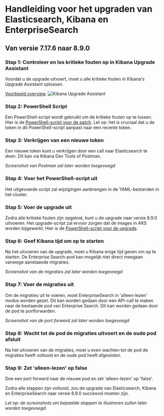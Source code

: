 # Handleiding voor het upgraden van Elasticsearch, Kibana en EnterpriseSearch 

## Van versie 7.17.6 naar 8.9.0

### Stap 1: Controleer en los kritieke fouten op in Kibana Upgrade Assistant

Voordat u de upgrade uitvoert, moet u alle kritieke fouten in Kibana's Upgrade Assistant oplossen. 

[Voorbeeld overview](https://kibana.dev.kiss-demo.nl/app/management/stack/upgrade_assistant/overview).
![Kibana Upgrade Assistant](https://raw.githubusercontent.com/Klantinteractie-Servicesysteem/.github/main/docs/images/Gespreksresultaten-beheer-toevoegen.png)

### Stap 2: PowerShell Script

Een PowerShell-script wordt gebruikt om de kritieke fouten op te lossen. Hier is de [PowerShell-script voor de patch](https://github.com/Klantinteractie-Servicesysteem/.github/blob/main/docs/scripts/elastic/patch-criticals.ps1). Let op: het is cruciaal dat u de token in dit PowerShell-script aanpast naar een recente token.

### Stap 3: Verkrijgen van een nieuwe token

Een nieuwe token kunt u verkrijgen door een call naar Elasticsearch te doen. Dit kan via Kibana Dev Tools of Postman. 

*Screenshot van Postman zal later worden toegevoegd*

### Stap 4: Voer het PowerShell-script uit

Het uitgevoerde script zal wijzigingen aanbrengen in de YAML-bestanden in het cluster.

### Stap 5: Voer de upgrade uit

Zodra alle kritieke fouten zijn opgelost, kunt u de upgrade naar versie 8.9.0 uitvoeren. Het upgrade-script zal ervoor zorgen dat de images in AKS worden bijgewerkt. Hier is de [PowerShell-script voor de upgrade](https://github.com/Klantinteractie-Servicesysteem/.github/blob/main/docs/scripts/elastic/upgrade-elastic.ps1).

### Stap 6: Geef Kibana tijd om op te starten

Na het uitvoeren van de upgrade, moet u Kibana enige tijd geven om op te starten. De Enterprise Search-pod kan mogelijk niet direct meegaan vanwege aanstaande migraties. 

*Screenshot van de migraties zal later worden toegevoegd*

### Stap 7: Voer de migraties uit

Om de migraties uit te voeren, moet EnterpriseSearch in 'alleen-lezen' modus worden gezet. Dit kan worden gedaan door een API-call te maken naar de bestaande pod van Enterprise Search. Dit kan worden gedaan door de pod te portforwarden. 

*Screenshot van de port forward zal later worden toegevoegd*

### Stap 8: Wacht tot de pod de migraties uitvoert en de oude pod afsluit

Na het uitvoeren van de migraties, moet u even wachten tot de pod de migraties heeft voltooid en de oude pod heeft afgesloten.

### Stap 9: Zet 'alleen-lezen' op false

Doe een port forward naar de nieuwe pod en zet 'alleen-lezen' op 'false'.

Zodra alle stappen zijn voltooid, zou de upgrade van Elasticsearch, Kibana en EnterpriseSearch naar versie 8.9.0 succesvol moeten zijn. 

*Let op: de screenshots om bepaalde stappen te illustreren zullen later worden toegevoegd.*

